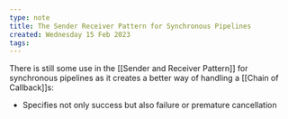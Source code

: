 ```yaml
---
type: note
title: The Sender Receiver Pattern for Synchronous Pipelines
created: Wednesday 15 Feb 2023
tags: 
---
```

There is still some use in the [[Sender and Receiver Pattern]] for synchronous pipelines as it creates a better way of handling a [[Chain of Callback]]s:
- Specifies not only success but also failure or premature cancellation